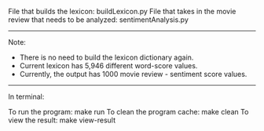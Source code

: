 File that builds the lexicon: buildLexicon.py
File that takes in the movie review that needs to be analyzed: sentimentAnalysis.py

*******************************************************
Note:
- There is no need to build the lexicon dictionary again. 
- Current lexicon has 5,946 different word-score values. 
- Currently, the output has 1000 movie review - sentiment score values. 
*******************************************************

In terminal: 

To run the program: make run
To clean the program cache: make clean
To view the result: make view-result